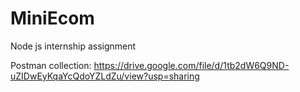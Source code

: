 # MiniEcom
Node js internship assignment

Postman collection: https://drive.google.com/file/d/1tb2dW6Q9ND-uZIDwEyKqaYcQdoYZLdZu/view?usp=sharing
